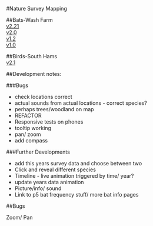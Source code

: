 #Nature Survey Mapping

##Bats-Wash Farm  
[v2.21](https://nimuse2.github.io/nimuse2.maps.dev//map_v2.1/)  
[v2.0](https://nimuse2.github.io/nimuse2.maps.dev//map_v2.0/)  
[v1.2](https://nimuse2.github.io/nimuse2.maps.dev//map_v1.2/)  
[v1.0](https://nimuse2.github.io/nimuse2.maps.dev//map_v1.0/)

##Birds-South Hams  
[v2.1](https://nimuse2.github.io/nimuse2.maps.dev//map_v2.1/)

##Development notes:

###Bugs

- check locations correct
- actual sounds from actual locations - correct species?
- perhaps trees/woodland on map
- REFACTOR
- Responsive tests on phones
- tooltip working
- pan/ zoom
- add compass

###Further Developments

- add this years survey data and choose between two
- Click and reveal different species
- Timeline - live animation triggered by time/ year?
- update years data animation
- Picture/info/ sound
- Link to p5 bat frequency stuff/ more bat info pages

##Bugs

Zoom/ Pan

